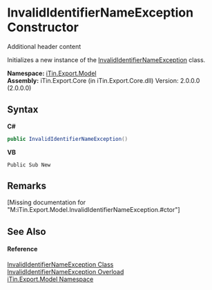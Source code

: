 # InvalidIdentifierNameException Constructor 
Additional header content 

Initializes a new instance of the <a href="T_iTin_Export_Model_InvalidIdentifierNameException">InvalidIdentifierNameException</a> class.

**Namespace:**&nbsp;<a href="N_iTin_Export_Model">iTin.Export.Model</a><br />**Assembly:**&nbsp;iTin.Export.Core (in iTin.Export.Core.dll) Version: 2.0.0.0 (2.0.0.0)

## Syntax

**C#**<br />
``` C#
public InvalidIdentifierNameException()
```

**VB**<br />
``` VB
Public Sub New
```


## Remarks
\[Missing <remarks> documentation for "M:iTin.Export.Model.InvalidIdentifierNameException.#ctor"\]

## See Also


#### Reference
<a href="T_iTin_Export_Model_InvalidIdentifierNameException">InvalidIdentifierNameException Class</a><br /><a href="Overload_iTin_Export_Model_InvalidIdentifierNameException__ctor">InvalidIdentifierNameException Overload</a><br /><a href="N_iTin_Export_Model">iTin.Export.Model Namespace</a><br />